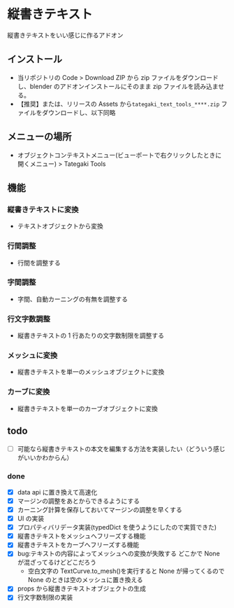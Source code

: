 # 縦書きテキスト

縦書きテキストをいい感じに作るアドオン

## インストール

- 当リポジトリの Code > Download ZIP から zip ファイルをダウンロードし、blender のアドオンインストールにそのまま zip ファイルを読み込ませる。
- 【推奨】または、リリースの Assets から`tategaki_text_tools_****.zip` ファイルをダウンロードし、以下同略

## メニューの場所

- オブジェクトコンテキストメニュー(ビューポートで右クリックしたときに開くメニュー) > Tategaki Tools

## 機能

### 縦書きテキストに変換

- テキストオブジェクトから変換

### 行間調整

- 行間を調整する

### 字間調整

- 字間、自動カーニングの有無を調整する

### 行文字数調整

- 縦書きテキストの 1 行あたりの文字数制限を調整する

### メッシュに変換

- 縦書きテキストを単一のメッシュオブジェクトに変換

### カーブに変換

- 縦書きテキストを単一のカーブオブジェクトに変換

## todo

- [ ] 可能なら縦書きテキストの本文を編集する方法を実装したい（どういう感じがいいかわからん）

### done
- [x] data api に置き換えて高速化
- [x] マージンの調整をあとからできるようにする
- [x] カーニング計算を保存しておいてマージンの調整を早くする
- [x] UI の実装
- [x] プロパティバリデータ実装(typedDict を使うようにしたので実質できた)
- [x] 縦書きテキストをメッシュへフリーズする機能
- [x] 縦書きテキストをカーブへフリーズする機能
- [x] bug:テキストの内容によってメッシュへの変換が失敗する どこかで None が混ざってるけどどこだろう
  - 空白文字の TextCurve.to_mesh()を実行すると None が帰ってくるので None のときは空のメッシュに置き換える
- [x] props から縦書きテキストオブジェクトの生成
- [x] 行文字数制限の実装
